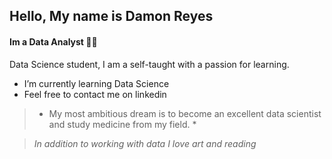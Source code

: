 ## Hello, My name is Damon Reyes
####  Im a Data Analyst :man_technologist:

<!--
**DamonReyes/DamonReyes** is a ✨ _special_ ✨ repository because its `README.md` (this file) appears on your GitHub profile..-->

Data Science student, I am a self-taught with a passion for learning.

* I’m currently learning Data Science
* Feel free to contact me on linkedin

> * My most ambitious dream is to become an excellent data scientist and study medicine from my field. *

> _In addition to working with data I love art and reading_
